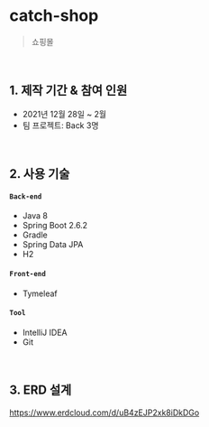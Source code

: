 
# catch-shop
> 쇼핑몰  
>

</br>

## 1. 제작 기간 & 참여 인원
- 2021년 12월 28일 ~ 2월
- 팀 프로젝트: Back 3명

</br>

## 2. 사용 기술
#### `Back-end`
  - Java 8
  - Spring Boot 2.6.2
  - Gradle
  - Spring Data JPA
  - H2
  
#### `Front-end`
  - Tymeleaf
  
  
#### `Tool`
  - IntelliJ IDEA
  - Git

</br>

## 3. ERD 설계
https://www.erdcloud.com/d/uB4zEJP2xk8iDkDGo

